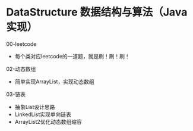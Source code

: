 # DataStructure 数据结构与算法（Java实现）
00-leetcode
 - 每个类对应leetcode的一道题，就是刷！刷！刷！

02-动态数组
 - 简单实现ArrayList，实现动态数组

03-链表
 - 抽象List设计思路
 - LinkedList实现单向链表
 - ArrayList2优化动态数组缩容
 
